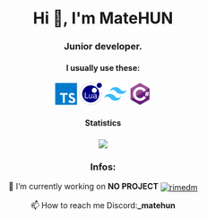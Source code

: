 <h1 align="center">Hi 👋, I'm MateHUN
</h1>
<h3 align="center">
<p align="center">
    Junior developer.
</p>
</h3>





<h4 align="center">I usually use these: </h4>
<p align="center">
<img src="https://raw.githubusercontent.com/devicons/devicon/master/icons/typescript/typescript-original.svg" alt="typescript" width="40" height="40"/>
<img src="https://raw.githubusercontent.com/devicons/devicon/master/icons/lua/lua-original.svg" alt="lua" width="40" height="40"/>
<img src="https://raw.githubusercontent.com/devicons/devicon/master/icons/tailwindcss/tailwindcss-plain.svg" alt="tailwindcss" width="40" height="40"/>
<img src="https://raw.githubusercontent.com/devicons/devicon/master/icons/csharp/csharp-original.svg" alt="csharp" width="40" height="40"/>
</p>

<h4 align="center">Statistics</h4>

<p align="center">
<img align="center" src="https://github-readme-stats.vercel.app/api/top-langs/?username=MateHUNAa&hide=html,css&layout=compact&theme=dark" />
</p>

<!--
<p align="center">
<img align="center" src="https://github-readme-stats.vercel.app/api?username=MateHUNAa&layout=compact&theme=dark" />
</p>
-->


<h3 align="center">Infos:</h3>
<p align="center" >
 🔭 I’m currently working on <b>NO PROJECT</b>
    <a href="https://discord.gg/" target="blank"><img align="center" src="https://raw.githubusercontent.com/rahuldkjain/github-profile-readme-generator/master/src/images/icons/Social/discord.svg" alt="rimedm" height="30" width="40" /></a>
</p>
<p align="center" >
 📫 How to reach me Discord:<b>_matehun</b>
</p>
